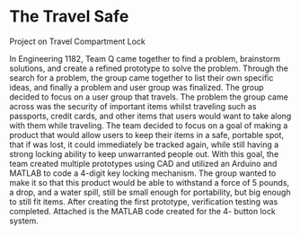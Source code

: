 # The Travel Safe
 Project on Travel Compartment Lock

In Engineering 1182, Team Q came together to find a problem, brainstorm solutions, and create a refined prototype to solve the problem. Through the search for a problem, the group came together to list their own specific ideas, and finally a problem and user group was finalized. The group decided to focus on a user group that travels. The problem the group came across was the security of important items whilst traveling such as passports, credit cards, and other items that users would want to take along with them while traveling. The team decided to focus on a goal of making a product that would allow users to keep their items in a safe, portable spot, that if was lost, it could immediately be tracked again, while still having a strong locking ability to keep unwarranted people out.  With this goal, the team created multiple prototypes using CAD and utilized an Arduino and MATLAB to code a 4-digit key locking mechanism. The group wanted to make it so that this product would be able to withstand a force of 5 pounds, a drop, and a water spill, still be small enough for portability, but big enough to still fit items. After creating the first prototype, verification testing was completed. Attached is the MATLAB code created for the 4- button lock system. 
